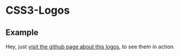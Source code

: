 # CSS3-Logos

## Example

Hey, just [visit the github page about this logos](http://bukfixart.github.io/css3-logos/), to see them in action.
